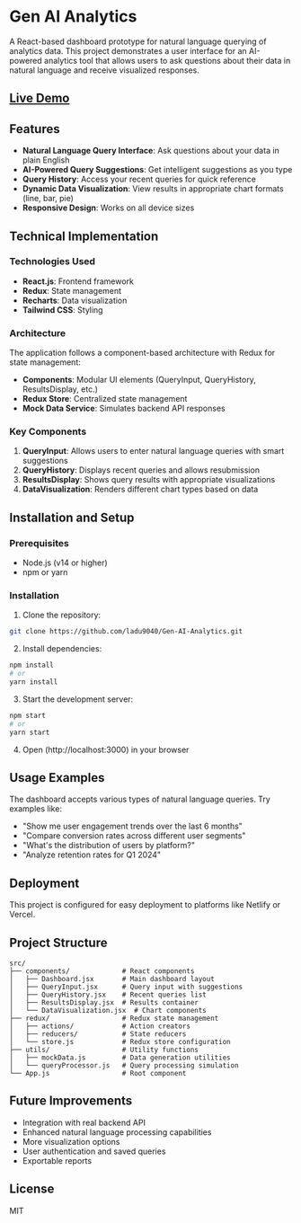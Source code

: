 # Gen AI Analytics 

A React-based dashboard prototype for natural language querying of analytics data. This project demonstrates a user interface for an AI-powered analytics tool that allows users to ask questions about their data in natural language and receive visualized responses.

## [Live Demo](https://gen-ai-analytics-demo.netlify.app)

## Features

- **Natural Language Query Interface**: Ask questions about your data in plain English
- **AI-Powered Query Suggestions**: Get intelligent suggestions as you type
- **Query History**: Access your recent queries for quick reference
- **Dynamic Data Visualization**: View results in appropriate chart formats (line, bar, pie)
- **Responsive Design**: Works on all device sizes

## Technical Implementation

### Technologies Used

- **React.js**: Frontend framework
- **Redux**: State management
- **Recharts**: Data visualization
- **Tailwind CSS**: Styling

### Architecture

The application follows a component-based architecture with Redux for state management:

- **Components**: Modular UI elements (QueryInput, QueryHistory, ResultsDisplay, etc.)
- **Redux Store**: Centralized state management
- **Mock Data Service**: Simulates backend API responses

### Key Components

1. **QueryInput**: Allows users to enter natural language queries with smart suggestions
2. **QueryHistory**: Displays recent queries and allows resubmission
3. **ResultsDisplay**: Shows query results with appropriate visualizations
4. **DataVisualization**: Renders different chart types based on data

## Installation and Setup

### Prerequisites
- Node.js (v14 or higher)
- npm or yarn

### Installation

1. Clone the repository:
```bash
git clone https://github.com/ladu9040/Gen-AI-Analytics.git
```

2. Install dependencies:
```bash
npm install
# or
yarn install
```

3. Start the development server:
```bash
npm start
# or
yarn start
```

4. Open (http://localhost:3000) in your browser

## Usage Examples

The dashboard accepts various types of natural language queries. Try examples like:

- "Show me user engagement trends over the last 6 months"
- "Compare conversion rates across different user segments"
- "What's the distribution of users by platform?"
- "Analyze retention rates for Q1 2024"

## Deployment

This project is configured for easy deployment to platforms like Netlify or Vercel.

## Project Structure

```
src/
├── components/             # React components
│   ├── Dashboard.jsx       # Main dashboard layout
│   ├── QueryInput.jsx      # Query input with suggestions
│   ├── QueryHistory.jsx    # Recent queries list
│   ├── ResultsDisplay.jsx  # Results container
│   └── DataVisualization.jsx  # Chart components
├── redux/                  # Redux state management
│   ├── actions/            # Action creators
│   ├── reducers/           # State reducers
│   └── store.js            # Redux store configuration
├── utils/                  # Utility functions
│   ├── mockData.js         # Data generation utilities
│   └── queryProcessor.js   # Query processing simulation
└── App.js                  # Root component
```

## Future Improvements

- Integration with real backend API
- Enhanced natural language processing capabilities
- More visualization options
- User authentication and saved queries
- Exportable reports

## License

MIT
